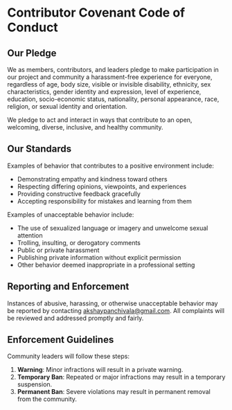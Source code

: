 # Contributor Covenant Code of Conduct

## Our Pledge

We as members, contributors, and leaders pledge to make participation in our project and community a harassment-free experience for everyone, regardless of age, body size, visible or invisible disability, ethnicity, sex characteristics, gender identity and expression, level of experience, education, socio-economic status, nationality, personal appearance, race, religion, or sexual identity and orientation.

We pledge to act and interact in ways that contribute to an open, welcoming, diverse, inclusive, and healthy community.

## Our Standards

Examples of behavior that contributes to a positive environment include:
- Demonstrating empathy and kindness toward others
- Respecting differing opinions, viewpoints, and experiences
- Providing constructive feedback gracefully
- Accepting responsibility for mistakes and learning from them

Examples of unacceptable behavior include:
- The use of sexualized language or imagery and unwelcome sexual attention
- Trolling, insulting, or derogatory comments
- Public or private harassment
- Publishing private information without explicit permission
- Other behavior deemed inappropriate in a professional setting

## Reporting and Enforcement

Instances of abusive, harassing, or otherwise unacceptable behavior may be reported by contacting akshaypanchivala@gmail.com. All complaints will be reviewed and addressed promptly and fairly.

## Enforcement Guidelines

Community leaders will follow these steps:
1. **Warning**: Minor infractions will result in a private warning.
2. **Temporary Ban**: Repeated or major infractions may result in a temporary suspension.
3. **Permanent Ban**: Severe violations may result in permanent removal from the community.

